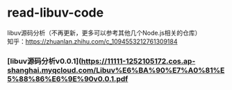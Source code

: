 # read-libuv-code
libuv源码分析（不再更新，更多可以参考其他几个Node.js相关的仓库）
<br/>
知乎：https://zhuanlan.zhihu.com/c_1094553212761309184

### [libuv源码分析v0.0.1](https://11111-1252105172.cos.ap-shanghai.myqcloud.com/Libuv%E6%BA%90%E7%A0%81%E5%88%86%E6%9E%90v0.0.1.pdf

